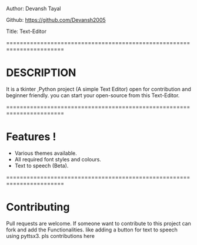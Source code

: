 Author: Devansh Tayal

Github: https://github.com/Devansh2005

Title: Text-Editor

=======================================================================

# DESCRIPTION

It is a tkinter ,Python project (A simple Text Editor) open for contribution and beginner friendly.
you can start your open-source from this Text-Editor.

=======================================================================

# Features !

- Various themes available.
- All required font styles and colours.
- Text to speech (Beta).
    
=======================================================================

# Contributing
Pull requests are welcome. If someone want to contribute to this project can fork and add the Functionalities. like adding a button for text to speech using pyttsx3. pls contributions here

